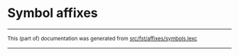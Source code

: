 
# Symbol affixes

* * *

<small>This (part of) documentation was generated from [src/fst/affixes/symbols.lexc](https://github.com/giellalt/lang-lit/blob/main/src/fst/affixes/symbols.lexc)</small>

---

